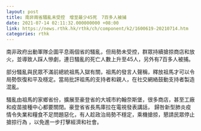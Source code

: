 ```yaml
---
layout: post
title: 南非兩省騷亂未受控　增至最少45死　7百多人被捕
date: 2021-07-14 02:11:32.000000000 +08:00
link: https://news.rthk.hk/rthk/ch/component/k2/1600619-20210714.htm
categories: rthk
---
```


南非政府出動軍隊企圖平息兩個省的騷亂，但局勢未受控，群眾持續搶掠商店和放火，並導致人踩人慘劇，連日騷亂的死亡人數上升至45人，另外有7百多人被捕。

部分騷亂與民眾不滿前總統祖馬入獄有關，祖馬的發言人聲稱，釋放祖馬才可以令局勢恢復和平及穩定。當局批評祖馬的支持者和親人，在社交網絡鼓動支持者製造混亂。

騷亂由祖馬的家鄉省份，擴展至豪登省的大城市約翰奈斯堡，很多商店，甚至工廠和疫苗接種中心都要關閉。豪登省省長馬庫拉在電視發表講話， 歸咎新型肺炎疫情令失業和糧食不足問題惡化，有人趁政治局勢不穩定，乘機搶掠，懇請民眾停止搶掠行為 ，以免進一步打擊經濟和社會。
